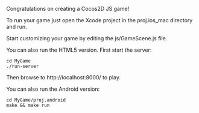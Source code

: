Congratulations on creating a Cocos2D JS game!

To run your game just open the Xcode project in the proj.ios_mac directory and run.

Start customizing your game by editing the js/GameScene.js file.

You can also run the HTML5 version. First start the server:

	cd MyGame
	./run-server

Then browse to http://localhost:8000/ to play.

You can also run the Android version:

	cd MyGame/proj.android
	make && make run

